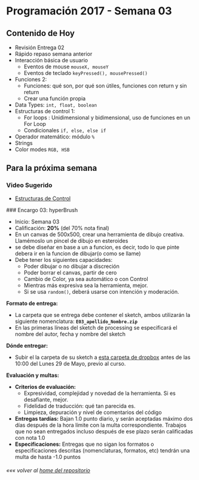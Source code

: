 # Programación 2017 - Semana 03
## Contenido de Hoy
* Revisión Entrega 02
* Rápido repaso semana anterior
* Interacción básica de usuario
	* Eventos de mouse `mouseX, mouseY`
	* Eventos de teclado `keyPressed(), mousePressed()`
* Funciones 2:
  * Funciones: qué son, por qué son útiles, funciones con return y sin return
  * Crear una función propia
* Data Types: `int, float, boolean`
* Estructuras de control 1:
  * For loops : Unidimensional y bidimensional, uso de funciones en un For Loop
  * Condicionales `if, else, else if`
* Operador matemático: módulo `%`
* Strings
* Color modes `RGB, HSB`

## Para la próxima semana
### Video Sugerido
* [Estructuras de Control](https://www.acamica.com/clases/373/programacion-creativa-con-processing/estructuras-de-control-condicionales)

### Encargo 03: hyperBrush
* Inicio: Semana 03
* Calificación: **20%** (del 70% nota final)
* En un canvas de 500x500, crear una herramienta de dibujo creativa. Llamémoslo un pincel de dibujo en esteroides
* se debe diseñar en base a un a funcion, es decir, todo lo que pinte debera ir en la funcion de dibujar(o como se llame)
* Debe tener los siguientes capacidades:
	* Poder dibujar o no dibujar a discreción
	* Poder borrar el canvas, partir de cero
	* Cambio de Color, ya sea automático o con Control
	* Mientras más expresiva sea la herramienta, mejor.
	* Si se usa `random()`, deberá usarse con intención y moderación.


**Formato de entrega:**
  * La carpeta que se entrega debe contener el sketch, ambos utilizarán la siguiente nomenclatura: **`E03_apellido_Nombre.zip`**
  * En las primeras líneas del sketch de processing se especificará el nombre del autor, fecha y nombre del sketch

**Dónde entregar:**
  * Subir el la carpeta de su sketch a [esta carpeta de dropbox](https://www.dropbox.com/request/UpKFUTJLE6Kzo10CHqGN) antes de las 10:00 del Lunes 29 de Mayo, previo al curso.


  **Evaluación y multas:**
  * **Criterios de evaluación:**
  	* Expresividad, complejidad y novedad de la herramienta. Si es desafiante, mejor.
  	* Fidelidad de traducción: qué tan parecida es.
  	* Limpieza, depuración y nivel de comentarios del código
  * **Entregas tardías:**
  Bajan 1.0 punto diario, y serán aceptadas máximo dos días después de la hora límite con la multa correspondiente. Trabajos que no sean entregados incluso después de ese plazo serán calificadas con nota 1.0
  * **Especificaciones:**
  Entregas que no sigan los formatos o especificaciones descritas (nomenclaturas, formatos, etc) tendrán una multa de hasta -1.0 puntos

###### *««« volver al [home del repositorio](https://github.com/Franzel/UDD_Programacion_2017_1sem)*
